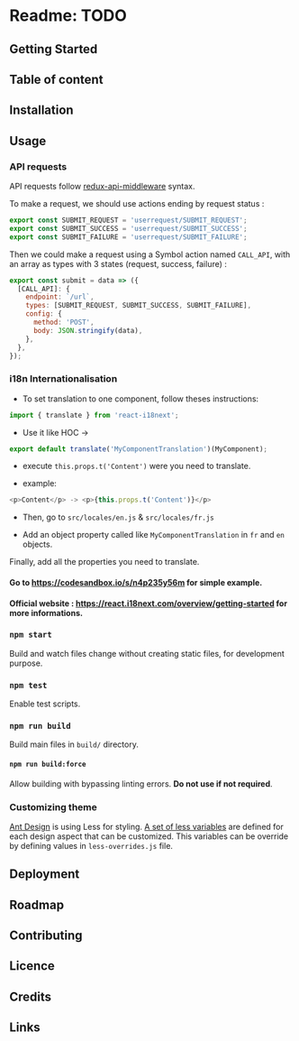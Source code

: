 # Readme: TODO

## Getting Started

## Table of content

## Installation

## Usage

### API requests

API requests follow [redux-api-middleware](https://github.com/agraboso/redux-api-middleware) syntax.

To make a request, we should use actions ending by request status :

```javascript
export const SUBMIT_REQUEST = 'userrequest/SUBMIT_REQUEST';
export const SUBMIT_SUCCESS = 'userrequest/SUBMIT_SUCCESS';
export const SUBMIT_FAILURE = 'userrequest/SUBMIT_FAILURE';
```

Then we could make a request using a Symbol action named `CALL_API`, with an array as types with 3 states (request, success, failure) :

```javascript
export const submit = data => ({
  [CALL_API]: {
    endpoint: `/url`,
    types: [SUBMIT_REQUEST, SUBMIT_SUCCESS, SUBMIT_FAILURE],
    config: {
      method: 'POST',
      body: JSON.stringify(data),
    },
  },
});
```

### i18n Internationalisation

+ To set translation to one component, follow theses instructions:
```javascript
import { translate } from 'react-i18next';
```

+ Use it like HOC -> 
```javascript
export default translate('MyComponentTranslation')(MyComponent);
```

+ execute `this.props.t('Content')` were you need to translate.

+ example: 
```javascript
<p>Content</p> -> <p>{this.props.t('Content')}</p>
```

+ Then, go to `src/locales/en.js` & `src/locales/fr.js` 

+ Add an object property called like `MyComponentTranslation`
in `fr` and `en` objects.

Finally, add all the properties you need to translate.

#### Go to https://codesandbox.io/s/n4p235y56m for simple example.

#### Official website : https://react.i18next.com/overview/getting-started for more informations.

### `npm start`

Build and watch files change without creating static files,
for development purpose.

### `npm test`

Enable test scripts.

### `npm run build`

Build main files in `build/` directory.

#### `npm run build:force`

Allow building with bypassing linting errors.
**Do not use if not required**.

### Customizing theme

[Ant Design](https://ant.design) is using Less for styling.
[A set of less variables](https://github.com/ant-design/ant-design/blob/master/components/style/themes/default.less)
are defined for each design aspect that can be customized.
This variables can be override by defining values in `less-overrides.js` file.

## Deployment

## Roadmap

## Contributing

## Licence

## Credits

## Links
